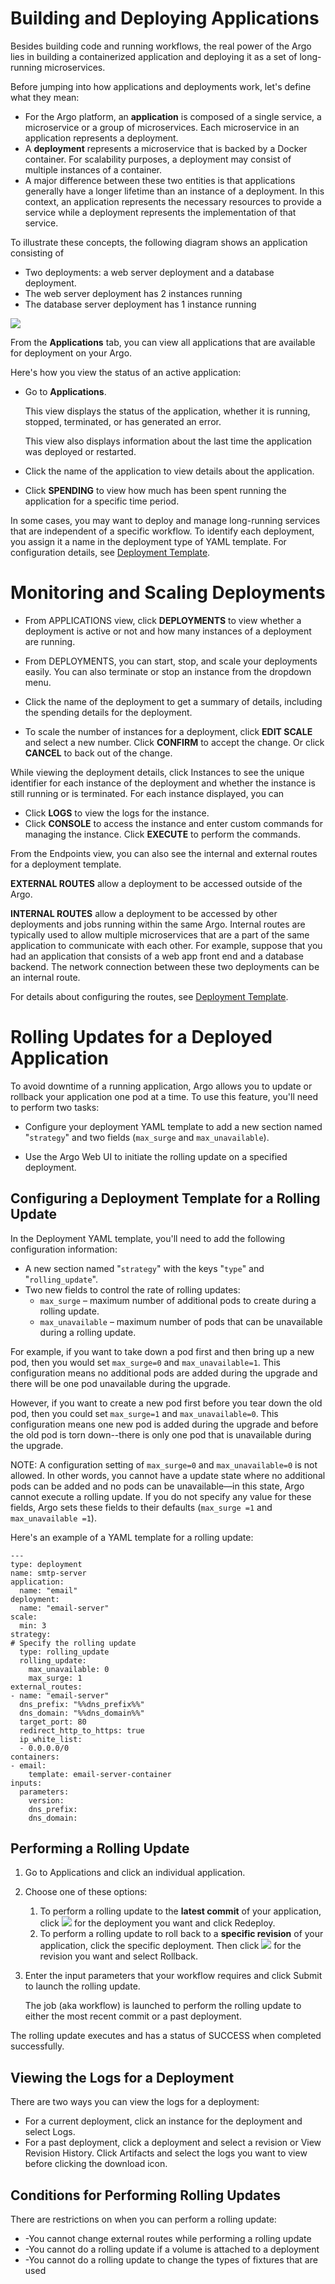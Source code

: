 # Building and Deploying Applications

Besides building code and running workflows, the real power of the Argo lies in building a containerized application and deploying it as a set of long-running microservices.

Before jumping into how applications and deployments work, let's define what they mean:

*   For the Argo platform, an **application** is composed of a single service, a microservice or a group of microservices. Each microservice in an application represents a deployment.
*   A **deployment** represents a microservice that is backed by a Docker container. For scalability purposes, a deployment may consist of multiple instances of a container.
*   A major difference between these two entities is that applications generally have a longer lifetime than an instance of a deployment. In this context, an application represents the necessary resources to provide a service while a deployment represents the implementation of that service.

To illustrate these concepts, the following diagram shows an application consisting of

*   Two deployments: a web server deployment and a database deployment.
*   The web server deployment has 2 instances running
*   The database server deployment has 1 instance running

![](../../../images/applications_deployments_volume_diagram_argo2.png)


From the **Applications** tab, you can view all applications that are available for deployment on your Argo.

Here's how you view the status of an active application:

*   Go to **Applications**.

    This view displays the status of the application, whether it is running, stopped, terminated, or has generated an error.

    This view also displays information about the last time the application was deployed or restarted.

*   Click the name of the application to view details about the application.
*   Click **SPENDING** to view how much has been spent running the application for a specific time period.

In some cases, you may want to deploy and manage long-running services that are independent of a specific workflow. To identify each deployment, you assign it a name in the deployment type of YAML template. For configuration details, see [Deployment Template](./../../yaml/deployment_template.md).

# Monitoring and Scaling Deployments

*   From APPLICATIONS view, click **DEPLOYMENTS** to view whether a deployment is active or not and how many instances of a deployment are running.
*   From DEPLOYMENTS, you can start, stop, and scale your deployments easily. You can also terminate or stop an instance from the dropdown menu.

*   Click the name of the deployment to get a summary of details, including the spending details for the deployment.
*   To scale the number of instances for a deployment, click **EDIT SCALE** and select a new number. Click **CONFIRM** to accept the change. Or click **CANCEL** to back out of the change.

While viewing the deployment details, click Instances to see the unique identifier for each instance of the deployment and whether the instance is still running or is terminated. For each instance displayed, you can

*   Click **LOGS** to view the logs for the instance.
*   Click **CONSOLE** to access the instance and enter custom commands for managing the instance. Click **EXECUTE** to perform the commands.

From the Endpoints view, you can also see the internal and external routes for a deployment template.

**EXTERNAL ROUTES** allow a deployment to be accessed outside of the Argo.

**INTERNAL ROUTES** allow a deployment to be accessed by other deployments and jobs running within the same Argo. Internal routes are typically used to allow multiple microservices that are a part of the same application to communicate with each other. For example, suppose that you had an application that consists of a web app front end and a database backend. The network connection between these two deployments can be an internal route.

For details about configuring the routes, see [Deployment Template](./../../yaml/deployment_template.md).

# Rolling Updates for a Deployed Application

To avoid downtime of a running application, Argo allows you to update or rollback your application one pod at a time. To use this feature, you'll need to perform two tasks:

*   Configure your deployment YAML template to add a new section named "`strategy`" and two fields (`max_surge` and `max_unavailable`).

*   Use the Argo Web UI to initiate the rolling update on a specified deployment.

## Configuring a Deployment Template for a Rolling Update

In the Deployment YAML template, you'll need to add the following configuration information:

*   A new section named "`strategy`" with the keys "`type`" and "`rolling_update`".
*   Two new fields to control the rate of rolling updates:
    *   `max_surge` – maximum number of additional pods to create during a rolling update.
    *   `max_unavailable` – maximum number of pods that can be unavailable during a rolling update.

For example, if you want to take down a pod first and then bring up a new pod, then you would set `max_surge=0` and `max_unavailable=1`. This configuration means no additional pods are added during the upgrade and there will be one pod unavailable during the upgrade.

However, if you want to create a new pod first before you tear down the old pod, then you could set `max_surge=1` and `max_unavailable=0`. This configuration means one new pod is added during the upgrade and before the old pod is torn down--there is only one pod that is unavailable during the upgrade.

NOTE: A configuration setting of `max_surge=0` and `max_unavailable=0` is not allowed. In other words, you cannot have a update state where no additional pods can be added and no pods can be unavailable—in this state, Argo cannot execute a rolling update. If you do not specify any value for these fields, Argo sets these fields to their defaults (`max_surge =1` and `max_unavailable =1`).

Here's an example of a YAML template for a rolling update:

```
---
type: deployment
name: smtp-server
application:
  name: "email"
deployment:
  name: "email-server"
scale:
  min: 3
strategy:
# Specify the rolling update
  type: rolling_update
  rolling_update:
    max_unavailable: 0
    max_surge: 1
external_routes:
- name: "email-server"
  dns_prefix: "%%dns_prefix%%"
  dns_domain: "%%dns_domain%%"
  target_port: 80
  redirect_http_to_https: true
  ip_white_list:
  - 0.0.0.0/0
containers:
- email:
    template: email-server-container
inputs:
  parameters:
    version:
    dns_prefix:
    dns_domain:
```

## Performing a Rolling Update

1.  Go to Applications and click an individual application.

2.  Choose one of these options:

    1.  To perform a rolling update to the **latest commit** of your application, click ![](../../../images/clear_3_dots_23x23.png) for the deployment you want and click Redeploy.
    2.  To perform a rolling update to roll back to a **specific revision** of your application, click the specific deployment. Then click ![](../../../images/clear_3_dots_23x23.png) for the revision you want and select Rollback.
3.  Enter the input parameters that your workflow requires and click Submit to launch the rolling update.

    The job (aka workflow) is launched to perform the rolling update to either the most recent commit or a past deployment.

The rolling update executes and has a status of SUCCESS when completed successfully.

## Viewing the Logs for a Deployment

There are two ways you can view the logs for a deployment:

*   For a current deployment, click an instance for the deployment and select Logs.
*   For a past deployment, click a deployment and select a revision or View Revision History. Click Artifacts and select the logs you want to view before clicking the download icon.

## Conditions for Performing Rolling Updates

There are restrictions on when you can perform a rolling update:

*   -You cannot change external routes while performing a rolling update
*   -You cannot do a rolling update if a volume is attached to a deployment
*   -You cannot do a rolling update to change the types of fixtures that are used
